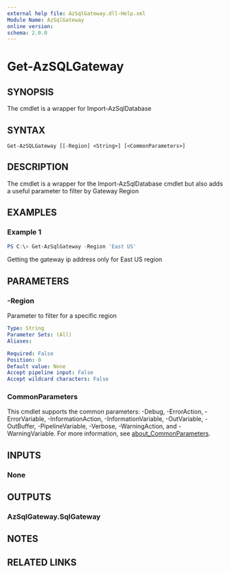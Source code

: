 ```yaml
---
external help file: AzSqlGateway.dll-Help.xml
Module Name: AzSqlGateway
online version:
schema: 2.0.0
---
```


# Get-AzSQLGateway

## SYNOPSIS
The cmdlet is a wrapper for Import-AzSqlDatabase

## SYNTAX

```
Get-AzSQLGateway [[-Region] <String>] [<CommonParameters>]
```

## DESCRIPTION
The cmdlet is a wrapper for the Import-AzSqlDatabase cmdlet but also adds a useful parameter to filter by Gateway Region

## EXAMPLES

### Example 1
```powershell
PS C:\> Get-AzSqlGateway -Region 'East US'
```

Getting the gateway ip address only for East US region

## PARAMETERS

### -Region
Parameter to filter for a specific region

```yaml
Type: String
Parameter Sets: (All)
Aliases:

Required: False
Position: 0
Default value: None
Accept pipeline input: False
Accept wildcard characters: False
```

### CommonParameters
This cmdlet supports the common parameters: -Debug, -ErrorAction, -ErrorVariable, -InformationAction, -InformationVariable, -OutVariable, -OutBuffer, -PipelineVariable, -Verbose, -WarningAction, and -WarningVariable. For more information, see [about_CommonParameters](http://go.microsoft.com/fwlink/?LinkID=113216).

## INPUTS

### None

## OUTPUTS

### AzSqlGateway.SqlGateway

## NOTES

## RELATED LINKS

